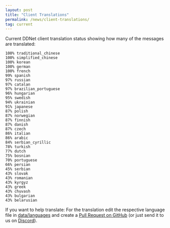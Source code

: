 ```yaml
---
layout: post
title: "Client Translations"
permalink: /news/client-translations/
tag: current
---
```


Current DDNet client translation status showing how many of the messages are translated:

```
100% traditional_chinese
100% simplified_chinese
100% korean
100% german
100% french
99% spanish
97% russian
97% catalan
97% brazilian_portuguese
96% hungarian
95% swedish
94% ukrainian
91% japanese
87% polish
87% norwegian
87% finnish
87% danish
87% czech
86% italian
86% arabic
84% serbian_cyrillic
78% turkish
77% dutch
75% bosnian
70% portuguese
66% persian
45% serbian
43% slovak
43% romanian
43% kyrgyz
43% greek
43% chuvash
43% bulgarian
43% belarusian
```

If you want to help translate: For the translation edit the respective language file in [data/languages](https://github.com/ddnet/ddnet/tree/master/data/languages) and create a [Pull Request on GitHub](https://github.com/ddnet/ddnet/) (or just send it to us on [Discord](/discord/)).
